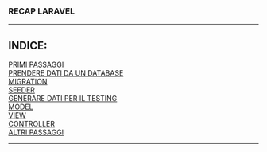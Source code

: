 ### RECAP LARAVEL
---
## **INDICE:**
[PRIMI PASSAGGI](files/FIRST_STEPS.md)<br>
[PRENDERE DATI DA UN DATABASE](files/GET_DB_DATA.md)<br>
[MIGRATION](files/MIGRATION.md)<br>
[SEEDER](files/SEEDER.md)<br>
[GENERARE DATI PER IL TESTING](files/TEST_DATA.md)<br>
[MODEL](files/MODEL.md)<br>
[VIEW](files/VIEW.md)<br>
[CONTROLLER](files/CONTROLLER.md)<br>
[ALTRI PASSAGGI](files/OTHER.md)<br>

---